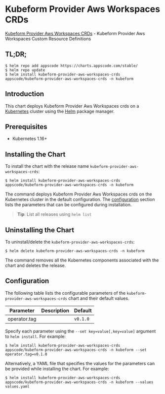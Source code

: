 # Kubeform Provider Aws Workspaces CRDs

[Kubeform Provider Aws Workspaces CRDs](https://github.com/kubeform) - Kubeform Provider Aws Workspaces Custom Resource Definitions

## TL;DR;

```console
$ helm repo add appscode https://charts.appscode.com/stable/
$ helm repo update
$ helm install kubeform-provider-aws-workspaces-crds appscode/kubeform-provider-aws-workspaces-crds -n kubeform
```

## Introduction

This chart deploys Kubeform Provider Aws Workspaces crds on a [Kubernetes](http://kubernetes.io) cluster using the [Helm](https://helm.sh) package manager.

## Prerequisites

- Kubernetes 1.16+

## Installing the Chart

To install the chart with the release name `kubeform-provider-aws-workspaces-crds`:

```console
$ helm install kubeform-provider-aws-workspaces-crds appscode/kubeform-provider-aws-workspaces-crds -n kubeform
```

The command deploys Kubeform Provider Aws Workspaces crds on the Kubernetes cluster in the default configuration. The [configuration](#configuration) section lists the parameters that can be configured during installation.

> **Tip**: List all releases using `helm list`

## Uninstalling the Chart

To uninstall/delete the `kubeform-provider-aws-workspaces-crds`:

```console
$ helm delete kubeform-provider-aws-workspaces-crds -n kubeform
```

The command removes all the Kubernetes components associated with the chart and deletes the release.

## Configuration

The following table lists the configurable parameters of the `kubeform-provider-aws-workspaces-crds` chart and their default values.

|  Parameter   | Description | Default  |
|--------------|-------------|----------|
| operator.tag |             | `v0.1.0` |


Specify each parameter using the `--set key=value[,key=value]` argument to `helm install`. For example:

```console
$ helm install kubeform-provider-aws-workspaces-crds appscode/kubeform-provider-aws-workspaces-crds -n kubeform --set operator.tag=v0.1.0
```

Alternatively, a YAML file that specifies the values for the parameters can be provided while
installing the chart. For example:

```console
$ helm install kubeform-provider-aws-workspaces-crds appscode/kubeform-provider-aws-workspaces-crds -n kubeform --values values.yaml
```
